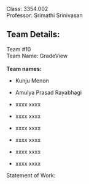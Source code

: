 Class: 3354.002 </br>
Professor: Srimathi Srinivasan

Team Details:
-----------------------------------------------------------------------------------------------------------------------------------------------------------------------------------------------------------------------
Team #10 </br>
Team Name:  GradeView </br></br>
**Team names:**

- Kunju Menon

- Amulya Prasad Rayabhagi

- xxxx xxxx

- xxxx xxxx

- xxxx xxxx

- xxxx xxxx

- xxxx xxxx

- xxxx xxxx

Statement of Work:
